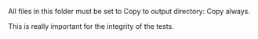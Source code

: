 ﻿All files in this folder must be set to Copy to output directory: Copy always.

This is really important for the integrity of the tests.